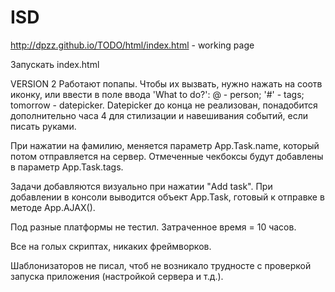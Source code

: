 ISD
===

http://dpzz.github.io/TODO/html/index.html - working page

Запускать index.html

VERSION 2
Работают попапы. Чтобы их вызвать, нужно нажать на соотв иконку, или ввести в поле ввода 'What to do?':
@ - person;
'#' - tags;
tomorrow - datepicker.
Datepicker до конца не реализован, понадобится дополнительно часа 4 для стилизации и навешивания событий, если писать руками.

При нажатии на фамилию, меняется параметр App.Task.name, который потом отправляется на сервер.
Отмеченные чекбоксы будут добавлены в параметр App.Task.tags.

Задачи добавляются визуально при нажатии "Add task". При добавлении в консоли выводится объект App.Task, готовый к отправке в методе App.AJAX(). 

Под разные платформы не тестил. Затраченное время = 10 часов.

Все на голых скриптах, никаких фреймворков.

Шаблонизаторов не писал, чтоб не возникало трудносте с проверкой запуска приложения (настройкой сервера и т.д.).
